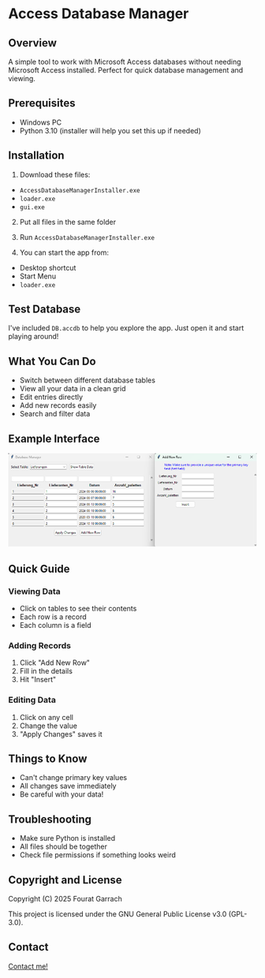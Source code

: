 # Access Database Manager
## Overview
A simple tool to work with Microsoft Access databases without needing Microsoft Access installed. Perfect for quick database management and viewing.

## Prerequisites
- Windows PC
- Python 3.10 (installer will help you set this up if needed)

## Installation
1. Download these files:
  - `AccessDatabaseManagerInstaller.exe`
  - `loader.exe`
  - `gui.exe`

2. Put all files in the same folder

3. Run `AccessDatabaseManagerInstaller.exe`

4. You can start the app from:
  - Desktop shortcut
  - Start Menu
  - `loader.exe`

## Test Database
I've included `DB.accdb` to help you explore the app. Just open it and start playing around!

## What You Can Do
- Switch between different database tables
- View all your data in a clean grid
- Edit entries directly
- Add new records easily
- Search and filter data

## Example Interface
![Database Manager Interface](screenshot.png)

## Quick Guide
### Viewing Data
- Click on tables to see their contents
- Each row is a record
- Each column is a field

### Adding Records
1. Click "Add New Row"
2. Fill in the details
3. Hit "Insert"

### Editing Data
1. Click on any cell
2. Change the value
3. "Apply Changes" saves it

## Things to Know
- Can't change primary key values
- All changes save immediately
- Be careful with your data!

## Troubleshooting
- Make sure Python is installed
- All files should be together
- Check file permissions if something looks weird

## Copyright and License

Copyright (C) 2025 Fourat Garrach

This project is licensed under the GNU General Public License v3.0 (GPL-3.0).  

## Contact
[Contact me!](https://fourat.pythonanywhere.com/contact.html)
